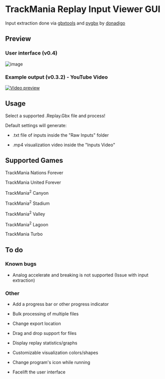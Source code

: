 # TrackMania Replay Input Viewer GUI

Input extraction done via [gbxtools](https://github.com/donadigo/gbxtools) and [pygbx](https://github.com/donadigo/pygbx) by [donadigo](https://github.com/donadigo)


## Preview
### User interface (v0.4)
![image](https://user-images.githubusercontent.com/32379779/120962637-f6dec500-c714-11eb-8c91-cb1f02234b5b.png)


### Example output (v0.3.2) - YouTube Video
[![Video preview](http://img.youtube.com/vi/o6gHC0RtKFc/0.jpg)](http://www.youtube.com/watch?v=o6gHC0RtKFc "(Replay Inputs) TrackMania Turbo #056 riolu 00'30''34 Replay")

## Usage

Select a supported .Replay.Gbx file and process!

Default settings will generate:

- .txt file of inputs inside the "Raw Inputs" folder

- .mp4 visualization video inside the "Inputs Video"


## Supported Games

TrackMania Nations Forever

TrackMania United Forever

TrackMania<sup>2</sup> Canyon

TrackMania<sup>2</sup> Stadium

TrackMania<sup>2</sup> Valley

TrackMania<sup>2</sup> Lagoon

TrackMania Turbo

## To do

### Known bugs

- Analog accelerate and breaking is not supported (Issue with input extraction)

### Other

- Add a progress bar or other progress indicator

- Bulk processing of multiple files

- Change export location

- Drag and drop support for files

- Display replay statistics/graphs

- Customizable visualization colors/shapes

- Change program's icon while running

- Facelift the user interface
